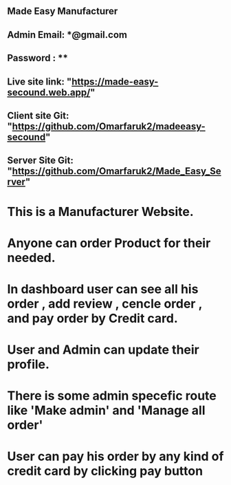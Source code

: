 ## Made Easy Manufacturer

## Admin Email: *@gmail.com
## Password : **

## Live site link: "https://made-easy-secound.web.app/"
## Client site Git: "https://github.com/Omarfaruk2/madeeasy-secound"
## Server Site Git: "https://github.com/Omarfaruk2/Made_Easy_Server"

# This is a Manufacturer Website.
# Anyone can order Product for their needed.
# In dashboard user can see all his order , add review , cencle order , and pay order by Credit card.

# User and Admin can update their profile.
# There is some admin specefic route like 'Make admin' and 'Manage all order'
# User can pay his order by any kind of credit card by clicking pay button